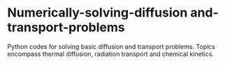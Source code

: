 # Numerically-solving-diffusion and-transport-problems
Python codes for solving basic diffusion and transport problems. Topics encompass thermal diffusion, radiation transport and chemical kinetics.
